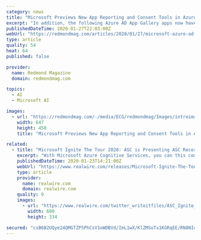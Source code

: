```yaml
---
category: news
title: "Microsoft Previews New App Reporting and Consent Tools in Azure AD"
excerpt: "In addition, the following Azure AD App Gallery apps now have support for automated user provisioning: Harness (a DevOps platform), Infor CloudSuite (ERP), iProva (AI), RingCentral (unified communications) and Templafy (business document templates). Azure AD supports integration with four app types, according to this Microsoft document."
publishedDateTime: 2020-01-27T22:03:00Z
webUrl: "https://redmondmag.com/articles/2020/01/27/microsoft-azure-ad-app-reporting.aspx?admgarea=BDNA"
type: article
quality: 54
heat: 64
published: false

provider:
  name: Redmond Magazine
  domain: redmondmag.com

topics:
  - AI
  - Microsoft AI

images:
  - url: "https://redmondmag.com/-/media/ECG/redmondmag/Images/introimages/131113MackieMAP.jpg"
    width: 647
    height: 450
    title: "Microsoft Previews New App Reporting and Consent Tools in Azure AD"

related:
  - title: "Microsoft Ignite The Tour 2020: ASC is Presenting ASC Recording Insights for Compliance Recording and Analytics in Microsoft Teams"
    excerpt: "With Microsoft Azure Cognitive Services, you can this communication data into insights and thus enable proactive compliance management. The app is already available for download in the Microsoft Teams Store and at Microsoft AppSource. The entire range of ..."
    publishedDateTime: 2020-01-23T14:21:00Z
    webUrl: "https://www.realwire.com/releases/Microsoft-Ignite-The-Tour-2020-ASC-is-Presenting-ASC-Recording-Insights"
    type: article
    provider:
      name: realwire.com
      domain: realwire.com
    quality: 9
    images:
      - url: "https://www.realwire.com/twitter_writeitfiles/ASC_Ignite_Overview_neu.jpg"
        width: 600
        height: 334

secured: "csB6B2UQye24QMGTZP5PhCsV1oWDBVd/ImL1wX/KlZMSoTx1KGRqEE/RN8NIdstIlrGQODQzUPp52zC+1u3+DuGHjS2fSJ0HbeWimaZAHy+rXebB6QUfdUNREHAy3zbYD7ILEoVEVUF543/246LAaAMTbQd6Dd6Sfs3ZAzdRRKdnorqqZNPO5RiWUu2RbRw2vaTIxOj2pR+I7aNAkIme3klwf2Ec9x8+j/H8nnrwJvHswUXHF7nBAXHcHHVAHifgWf98d0/nNxtSPn1DDTfMqNb0PshhGOi3N1L5Va1UmtLKMzrLXssvIfB+tiu9VfdiowJnQPbIy99bdzztoVfq4sSmqS3bdaLoopmgTEy+V8d3hNPM96gq866X0ZRMbExnTnge4Fj7uWCq0SY1aiQEGyplsO2C/T1p3b53jBwA+fvizHj228dKNIQRFZUR6Vwu/3DOilYnKnrtyrXAur2US3kK7AFInVUJm2CEavhi0Dk=;puSuECZfnxCVvt8Hdvn6Gw=="
---
```


